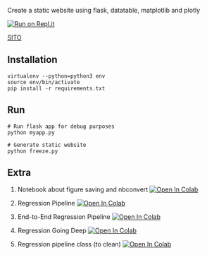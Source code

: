Create a static website using flask, datatable, matplotlib and plotly

[![Run on Repl.it](https://repl.it/badge/github/visiont3lab/flask-static-website)](https://repl.it/github/visiont3lab/flask-static-website)

[SITO](https://visiont3lab.github.io/flask-static-website/)

## Installation

```
virtualenv --python=python3 env
source env/bin/activate
pip install -r requirements.txt
```

## Run 

```
# Run flask app for debug purposes
python myapp.py
```

```
# Generate static website
python freeze.py
```
## Extra 
1. Notebook about figure saving and nbconvert
<a href="https://colab.research.google.com/github/visiont3lab/flask-static-website/blob/master/save-notebook.ipynb" target="_parent"><img src="https://colab.research.google.com/assets/colab-badge.svg" alt="Open In Colab"/></a>

2. Regression Pipeline
<a href="https://colab.research.google.com/github/visiont3lab/flask-static-website/blob/master/regressione_pipeline.ipynb" target="_parent"><img src="https://colab.research.google.com/assets/colab-badge.svg" alt="Open In Colab"/></a>

3. End-to-End Regression Pipeline
<a href="https://colab.research.google.com/github/visiont3lab/flask-static-website/blob/master/End_to_End_Machine_Learning_Project.ipynb" target="_parent"><img src="https://colab.research.google.com/assets/colab-badge.svg" alt="Open In Colab"/></a>

4. Regression Going Deep
<a href="https://colab.research.google.com/github/visiont3lab/flask-static-website/blob/master/Regression_going_deep.ipynb" target="_parent"><img src="https://colab.research.google.com/assets/colab-badge.svg" alt="Open In Colab"/></a>


5. Regression pipeline class (to clean)
<a href="https://colab.research.google.com/github/visiont3lab/flask-static-website/blob/master/regression_pipeline_to_clean.ipynb" target="_parent"><img src="https://colab.research.google.com/assets/colab-badge.svg" alt="Open In Colab"/></a>



